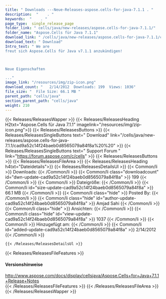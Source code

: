 ```yaml
---
title: " Downloads ---Neue-Releases-aspose.cells-for-java-7.1.1 . "
description:  "    . " 
keywords:  "    . " 
page_type:  single_release_page
folder_link: " cells/java/new-releases/aspose.cells-for-java-7.1.1/"
folder_name: "Aspose.Cells für Java 7.1.1"
download_link: " /cells/java/new-releases/aspose.cells-for-java-7.1.1/cad9a52c14f24baeb0d8565079a84f8a"
download_text: " Download"
Intro_text: " We are
freut sich Aspose.Cells für Java v7.1.1 anzukündigen!

 

Neue Eigenschaften

..."
image_link: "/resources/img/zip-icon.png"
download_count: "   2/14/2012  Downloads: 199  Views: 1036"
file_size: "  File Size: 66.1 MB "
parent_path: "cells/java"
section_parent_path: "cells/java"
weight: 210
---
```


{{< Releases/ReleasesWapper >}}
  {{< Releases/ReleasesHeading H2txt="Aspose.Cells für Java 7.1.1" imagelink="/resources/img/zip-icon.png">}}
  {{< Releases/ReleasesButtons >}}
    {{< Releases/ReleasesSingleButtons text=" Download" link="/cells/java/new-releases/aspose.cells-for-java-7.1.1/cad9a52c14f24baeb0d8565079a84f8a%20%20" >}}
    {{< Releases/ReleasesSingleButtons text=" Support Forum " link="https://forum.aspose.com/c/cells" >}}
  {{< Releases/ReleasesButtons >}}
  {{< Releases/ReleasesFileArea >}}
    {{< Releases/ReleasesHeading h4txt="Dateidetails">}}
    {{< Releases/ReleasesDetailsUl >}}
            {{< Common/li >}} Downloads: {{< /Common/li >}}
      {{< Common/li class="downloadcount" id="dwn-update-cad9a52c14f24baeb0d8565079a84f8a" >}} 199 {{< /Common/li >}}
      {{< Common/li >}} Dateigröße: {{< /Common/li >}}
      {{< Common/li id="size-update-cad9a52c14f24baeb0d8565079a84f8a" >}} 66.1 MB {{< /Common/li >}} 
      {{< Common/li  class="hide" >}} Posted By: {{< /Common/li >}} 
      {{< Common/li class="hide" id="author-update-cad9a52c14f24baeb0d8565079a84f8a" >}} Amjad Sahi {{< /Common/li >}}
      {{< Common/li class="hide" >}} Ansichten: {{< /Common/li >}}
      {{< Common/li class="hide" id="view-update-cad9a52c14f24baeb0d8565079a84f8a" >}} 1037 {{< /Common/li >}}
      {{< Common/li >}} Hinzugefügt am: {{< /Common/li >}}
      {{< Common/li id="added-update-cad9a52c14f24baeb0d8565079a84f8a" >}} 2/14/2012 {{< /Common/li >}} 

    {{< /Releases/ReleasesDetailsUl >}}

  {{< Releases/ReleasesFileFeatures >}}
      <h4>Versionshinweise</h4><div> <a href="http://www.aspose.com/docs/display/cellsjava/Aspose.Cells+for+Java+7.1.1+Release+Notes">http://www.aspose.com/docs/display/cellsjava/Aspose.Cells+for+Java+7.1.1+Release+Notes</a></div>
  {{< /Releases/ReleasesFileFeatures >}}
 {{< /Releases/ReleasesFileArea >}}
{{< /Releases/ReleasesWapper >}}



